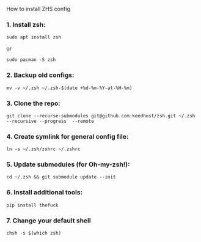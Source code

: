 How to install ZHS config

### 1. Install zsh:
```
sudo apt install zsh
```
or
```
sudo pacman -S zsh
```
### 2. Backup old configs:
```
mv -v ~/.zsh ~/.zsh-$(date +%d-%m-%Y-at-%H-%m)
```
### 3. Clone the repo:
```
git clone --recurse-submodules git@github.com:keedhost/zsh.git ~/.zsh --recursive --progress  --remote
```
### 4. Create symlink for general config file:
```
ln -s ~/.zsh/zshrc ~/.zshrc
```
### 5. Update submodules (for Oh-my-zsh!):
```
cd ~/.zsh && git submodule update --init
```
### 6. Install additional tools:
```
pip install thefuck
```
### 7. Change your default shell
```
chsh -s $(which zsh)
```
